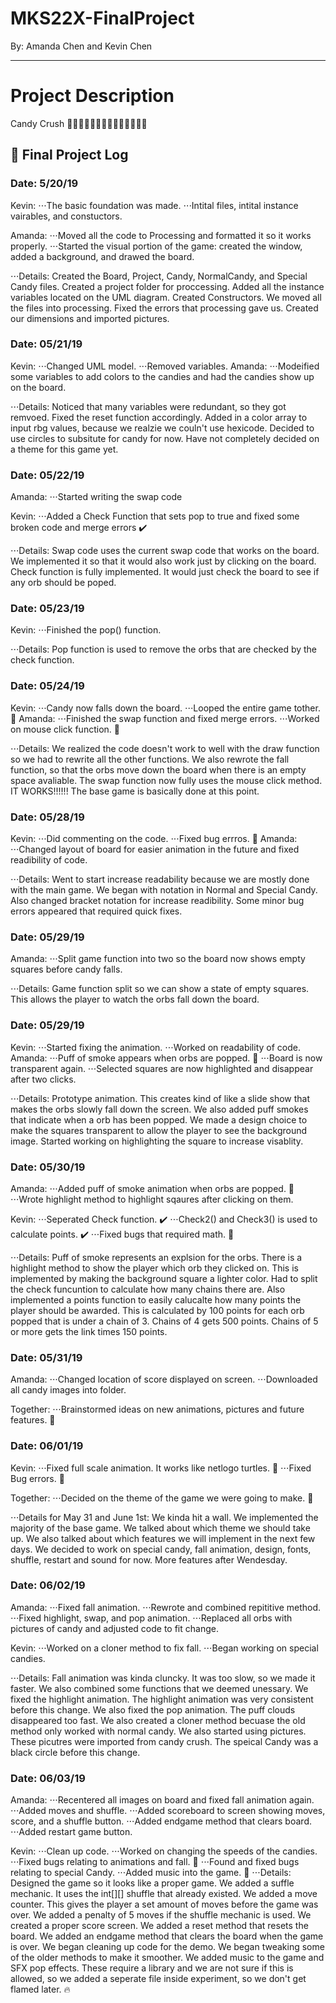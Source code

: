 # MKS22X-FinalProject
By: Amanda Chen and Kevin Chen
***
# Project Description
Candy Crush
🍬🍬🍬🍬🍬🍬🍬🍬🍬🍬🍬🍬🍬🍬

## 📝 Final Project Log

### Date: 5/20/19
Kevin: 
       ⋅⋅⋅The basic foundation was made. 
       ⋅⋅⋅Intital files, intital instance vairables, and constuctors. 

Amanda: 
       ⋅⋅⋅Moved all the code to Processing and formatted it so it works properly. 
       ⋅⋅⋅Started the visual portion of the game: created the window, added a background, and drawed the board.
       

⋅⋅⋅Details: Created the Board, Project, Candy, NormalCandy, and Special Candy files. Created a project folder for proccessing. Added all the instance variables located on the UML diagram. Created Constructors. We moved all the files into processing. Fixed the errors that processing gave us. Created our dimensions and imported pictures.

### Date: 05/21/19
Kevin:
       ⋅⋅⋅Changed UML model.
       ⋅⋅⋅Removed variables.
Amanda: 
       ⋅⋅⋅Modeified some variables to add colors to the candies and had the candies show up on the board.
       
⋅⋅⋅Details: Noticed that many variables were redundant, so they got remvoed. Fixed the reset function accordingly. Added in a color array to input rbg values, because we realzie we couln't use hexicode. Decided to use circles to subsitute for candy for now. Have not completely decided on a theme for this game yet.
 
### Date: 05/22/19
Amanda: 
       ⋅⋅⋅Started writing the swap code

Kevin: 
       ⋅⋅⋅Added a Check Function that sets pop to true and fixed some broken code and merge errors ✔️

⋅⋅⋅Details: Swap code uses the current swap code that works on the board. We implemented it so that it would also work just by clicking on the board. Check function is fully implemented. It would just check the board to see if any orb should be poped.
       
### Date: 05/23/19
Kevin: 
       ⋅⋅⋅Finished the pop() function.
       
⋅⋅⋅Details: Pop function is used to remove the orbs that are checked by the check function.

### Date: 05/24/19
Kevin: 
       ⋅⋅⋅Candy now falls down the board.
       ⋅⋅⋅Looped the entire game tother. 🔁
Amanda: 
       ⋅⋅⋅Finished the swap function and fixed merge errors.
       ⋅⋅⋅Worked on mouse click function. 🐁
       
⋅⋅⋅Details: We realized the code doesn't work to well with the draw function so we had to rewrite all the other functions. We also rewrote the fall function, so that the orbs move down the board when there is an empty space avaliable. The swap function now fully uses the mouse click method. IT WORKS!!!!!! The base game is basically done at this point.

### Date: 05/28/19
Kevin: 
       ⋅⋅⋅Did commenting on the code.
       ⋅⋅⋅Fixed bug errros. 🐛
Amanda: 
       ⋅⋅⋅Changed layout of board for easier animation in the future and fixed readibility of code.
       
⋅⋅⋅Details: Went to start increase readability because we are mostly done with the main game. We began with notation in Normal and Special Candy. Also changed bracket notation for increase readibility. Some minor bug errors appeared that required quick fixes. 

### Date: 05/29/19
Amanda: ⋅⋅⋅Split game function into two so the board now shows empty squares before candy falls.

⋅⋅⋅Details: Game function split so we can show a state of empty squares. This allows the player to watch the orbs fall down the board.

### Date: 05/29/19
Kevin:
        ⋅⋅⋅Started fixing the animation. 
        ⋅⋅⋅Worked on readability of code.
Amanda: 
        ⋅⋅⋅Puff of smoke appears when orbs are popped. 💭
        ⋅⋅⋅Board is now transparent again.
        ⋅⋅⋅Selected squares are now highlighted and disappear after two clicks.
        
⋅⋅⋅Details: Prototype animation. This creates kind of like a slide show that makes the orbs slowly fall down the screen. We also added puff smokes that indicate when a orb has been popped. We made a design choice to make the squares transparent to allow the player to see the background image. Started working on highlighting the square to increase visablity.

### Date: 05/30/19
Amanda: 
        ⋅⋅⋅Added puff of smoke animation when orbs are popped. 💭
        ⋅⋅⋅Wrote highlight method to highlight sqaures after clicking on them.
        
Kevin: 
        ⋅⋅⋅Seperated Check function. ✔️
        ⋅⋅⋅Check2() and Check3() is used to calculate points. ✔️
        ⋅⋅⋅Fixed bugs that required math. 🐛
        
⋅⋅⋅Details: Puff of smoke represents an explsion for the orbs. There is a highlight method to show the player which orb they clicked on. This is implemented by making the background square a lighter color. Had to split the check funcuntion to calculate how many chains there are. Also implemented a points function to easily calucalte how many points the player should be awarded. This is calculated by 100 points for each orb popped that is under a chain of 3. Chains of 4 gets 500 points. Chains of 5 or more gets the link times 150 points.
        
### Date: 05/31/19
Amanda: 
        ⋅⋅⋅Changed location of score displayed on screen.
        ⋅⋅⋅Downloaded all candy images into folder.
        
Together:
        ⋅⋅⋅Brainstormed ideas on new animations, pictures and future features. 🤯

### Date: 06/01/19
Kevin: 
        ⋅⋅⋅Fixed full scale animation. It works like netlogo turtles. 🐢
        ⋅⋅⋅Fixed Bug errors. 🐛
       
Together:
        ⋅⋅⋅Decided on the theme of the game we were going to make. 🤯

⋅⋅⋅Details for May 31 and June 1st: We kinda hit a wall. We implemented the majority of the base game. We talked about which theme we should take up. We also talked about which features we will implement in the next few days. We decided to work on special candy, fall animation, design, fonts, shuffle, restart and sound for now. More features after Wendesday.

### Date: 06/02/19
Amanda: 
        ⋅⋅⋅Fixed fall animation.
        ⋅⋅⋅Rewrote and combined repititive method.
        ⋅⋅⋅Fixed highlight, swap, and pop animation.
        ⋅⋅⋅Replaced all orbs with pictures of candy and adjusted code to fit change.
        
Kevin:
       ⋅⋅⋅Worked on a cloner method to fix fall.
       ⋅⋅⋅Began working on special candies.
       
⋅⋅⋅Details:
       Fall animation was kinda cluncky. It was too slow, so we made it faster. We also combined some functions that we deemed unessary. We fixed the highlight animation. The highlight animation was very consistent before this change. We also fixed the pop animation. The puff clouds disappeared too fast. We also created a cloner method becuase the old method only worked with normal candy. We also started using pictures. These picutres were imported from candy crush. The speical Candy was a black circle before this change. 

### Date: 06/03/19
Amanda: 
        ⋅⋅⋅Recentered all images on board and fixed fall animation again.
        ⋅⋅⋅Added moves and shuffle.
        ⋅⋅⋅Added scoreboard to screen showing moves, score, and a shuffle button.
        ⋅⋅⋅Added endgame method that clears board.
        ⋅⋅⋅Added restart game button.
        
Kevin:
        ⋅⋅⋅Clean up code.
        ⋅⋅⋅Worked on changing the speeds of the candies. 
        ⋅⋅⋅Fixed bugs relating to animations and fall. 🐛
        ⋅⋅⋅Found and fixed bugs relating to special Candy. 
        ⋅⋅⋅Added music into the game. 🎼
⋅⋅⋅Details:
       Designed the game so it looks like a proper game. We added a suffle mechanic. It uses the int[][] shuffle that already existed. We added a move counter. This gives the player a set amount of moves before the game was over. We added a penalty of 5 moves if the shuffle mechanic is used. We created a proper score screen. We added a reset method that resets the board. We added an endgame method that clears the board when the game is over. We began cleaning up code for the demo. We began tweaking some of the older methods to make it smoother. We added music to the game and SFX pop effects. These require a library and we are not sure if this is allowed, so we added a seperate file inside experiment, so we don't get flamed later. 🔥
